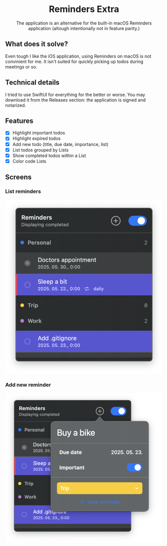 <h1 align="center">Reminders Extra</h1>
<p align="center">
    The application is an alternative for the built-in macOS Reminders application (altough intentionally not in feature parity.)
</p>

## What does it solve?
Even tough I like the iOS application, using Reminders on macOS is not convinient for me.
It isn't suited for quickly picking up todos during meetings or so.

## Technical details
I tried to use SwiftUI for everything for the better or worse.
You may download it from the Releases section: the application is signed and notarized.

## Features
- [x] Highlight important todos
- [x] Highlight expired todos
- [x] Add new todo (title, due date, importance, list)
- [x] List todos grouped by Lists
- [x] Show completed todos within a List
- [x] Color code Lists

## Screens

### List reminders
![List reminders](images/reminders.png)

### Add new reminder
![Add new reminder](images/new_reminder.png)
